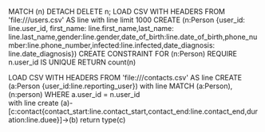 MATCH (n)
DETACH DELETE n;
LOAD CSV WITH HEADERS FROM 'file:///users.csv' AS line
with line
limit 1000
CREATE (n:Person {user_id: line.user_id, first_name: line.first_name,last_name: line.last_name,gender:line.gender,date_of_birth:line.date_of_birth,phone_number:line.phone_number,infected:line.infected,date_diagnosis: line.date_diagnosis}) 
 CREATE CONSTRAINT FOR (n:Person) REQUIRE n.user_id IS UNIQUE
RETURN count(n)

LOAD CSV WITH HEADERS FROM 'file:///contacts.csv' AS line
CREATE (a:Person {user_id:line.reporting_user})
with line
MATCH
  (a:Person),
  (n:person)
WHERE a.user_id = n.user_id  
with line
create (a)-[c:contact{contact_start:line.contact_start,contact_end:line.contact_end,duration:line.duee}]->(b)
return type(c)
